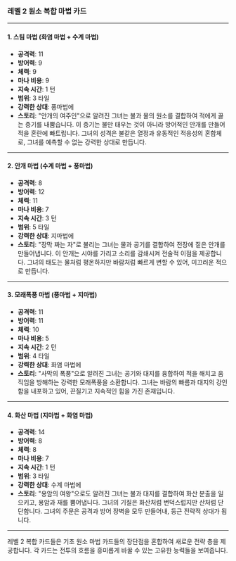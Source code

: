 ### 레벨 2 원소 복합 마법 카드

---

#### 1. 스팀 마법 (화염 마법 + 수계 마법)

- **공격력**: 11
- **방어력**: 9
- **체력**: 9
- **마나 비용**: 9
- **지속 시간**: 1 턴
- **범위**: 3 타일
- **강력한 상대**: 풍마법에
- **스토리**: "안개의 여주인"으로 알려진 그녀는 불과 물의 원소를 결합하여 적에게 끓는 증기를 내뿜습니다. 이 증기는 불만 태우는 것이 아니라 방어적인 안개를 만들어 적을 혼란에 빠트립니다. 그녀의 성격은 불같은 열정과 유동적인 적응성의 혼합체로, 그녀를 예측할 수 없는 강력한 상대로 만듭니다.

---

#### 2. 안개 마법 (수계 마법 + 풍마법)

- **공격력**: 8
- **방어력**: 12
- **체력**: 11
- **마나 비용**: 7
- **지속 시간**: 3 턴
- **범위**: 5 타일
- **강력한 상대**: 지마법에
- **스토리**: "장막 짜는 자"로 불리는 그녀는 물과 공기를 결합하여 전장에 짙은 안개를 만들어냅니다. 이 안개는 시야를 가리고 소리를 감쇄시켜 전술적 이점을 제공합니다. 그녀의 태도는 물처럼 평온하지만 바람처럼 빠르게 변할 수 있어, 미끄러운 적으로 만듭니다.

---

#### 3. 모래폭풍 마법 (풍마법 + 지마법)

- **공격력**: 11
- **방어력**: 11
- **체력**: 10
- **마나 비용**: 5
- **지속 시간**: 2 턴
- **범위**: 4 타일
- **강력한 상대**: 화염 마법에
- **스토리**: "사막의 폭풍"으로 알려진 그녀는 공기와 대지를 융합하여 적을 해치고 움직임을 방해하는 강력한 모래폭풍을 소환합니다. 그녀는 바람의 빠름과 대지의 강인함을 내포하고 있어, 끈질기고 지속적인 힘을 가진 존재입니다.

---

#### 4. 화산 마법 (지마법 + 화염 마법)

- **공격력**: 14
- **방어력**: 8
- **체력**: 8
- **마나 비용**: 7
- **지속 시간**: 1 턴
- **범위**: 3 타일
- **강력한 상대**: 수계 마법에
- **스토리**: "용암의 여왕"으로도 알려진 그녀는 불과 대지를 결합하여 화산 분출을 일으키고, 용암과 재를 뿜어냅니다. 그녀의 기질은 화산처럼 변덕스럽지만 산처럼 단단합니다. 그녀의 주문은 공격과 방어 장벽을 모두 만들어내, 둥근 전략적 상대가 됩니다.

---

레벨 2 복합 카드들은 기초 원소 마법 카드들의 장단점을 혼합하여 새로운 전략 층을 제공합니다. 각 카드는 전투의 흐름을 흥미롭게 바꿀 수 있는 고유한 능력들을 보여줍니다.